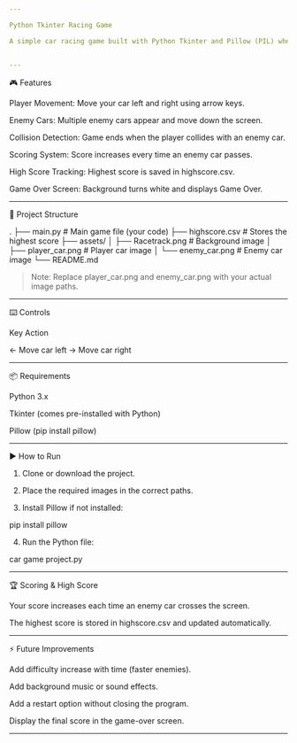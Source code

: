 ```yaml
---

Python Tkinter Racing Game

A simple car racing game built with Python Tkinter and Pillow (PIL) where the player controls a car to dodge enemy cars and score points. The game also keeps track of the highest score using a CSV file.


---
```


🎮 Features

Player Movement: Move your car left and right using arrow keys.

Enemy Cars: Multiple enemy cars appear and move down the screen.

Collision Detection: Game ends when the player collides with an enemy car.

Scoring System: Score increases every time an enemy car passes.

High Score Tracking: Highest score is saved in highscore.csv.

Game Over Screen: Background turns white and displays Game Over.



---

📂 Project Structure

.
├── main.py               # Main game file (your code)
├── highscore.csv         # Stores the highest score
├── assets/
│   ├── Racetrack.png      # Background image
│   ├── player_car.png     # Player car image
│   └── enemy_car.png      # Enemy car image
└── README.md

> Note: Replace player_car.png and enemy_car.png with your actual image paths.




---

⌨️ Controls

Key	Action

←	Move car left
→	Move car right



---

📦 Requirements

Python 3.x

Tkinter (comes pre-installed with Python)

Pillow (pip install pillow)



---

▶️ How to Run

1. Clone or download the project.


2. Place the required images in the correct paths.


3. Install Pillow if not installed:

pip install pillow


4. Run the Python file:

car game project.py




---

🏆 Scoring & High Score

Your score increases each time an enemy car crosses the screen.

The highest score is stored in highscore.csv and updated automatically.



---

⚡ Future Improvements

Add difficulty increase with time (faster enemies).

Add background music or sound effects.

Add a restart option without closing the program.

Display the final score in the game-over screen.



---
